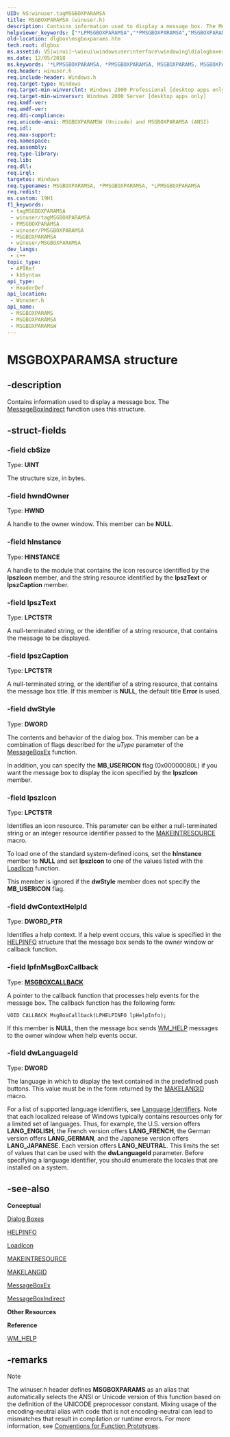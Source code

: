 ```yaml
---
UID: NS:winuser.tagMSGBOXPARAMSA
title: MSGBOXPARAMSA (winuser.h)
description: Contains information used to display a message box. The MessageBoxIndirect function uses this structure. (ANSI)
helpviewer_keywords: ["*LPMSGBOXPARAMSA","*PMSGBOXPARAMSA","MSGBOXPARAMS","MSGBOXPARAMS structure [Dialog Boxes]","MSGBOXPARAMSA","MSGBOXPARAMSW","PMSGBOXPARAMS","PMSGBOXPARAMS structure pointer [Dialog Boxes]","_win32_MSGBOXPARAMS_str","_win32_msgboxparams_str_cpp","dlgbox.msgboxparams","winui._win32_msgboxparams_str","winuser/MSGBOXPARAMS","winuser/MSGBOXPARAMSA","winuser/MSGBOXPARAMSW","winuser/PMSGBOXPARAMS"]
old-location: dlgbox\msgboxparams.htm
tech.root: dlgbox
ms.assetid: VS|winui|~\winui\windowsuserinterface\windowing\dialogboxes\dialogboxreference\dialogboxstructures\msgboxparams.htm
ms.date: 12/05/2018
ms.keywords: '*LPMSGBOXPARAMSA, *PMSGBOXPARAMSA, MSGBOXPARAMS, MSGBOXPARAMS structure [Dialog Boxes], MSGBOXPARAMSA, MSGBOXPARAMSW, PMSGBOXPARAMS, PMSGBOXPARAMS structure pointer [Dialog Boxes], _win32_MSGBOXPARAMS_str, _win32_msgboxparams_str_cpp, dlgbox.msgboxparams, winui._win32_msgboxparams_str, winuser/MSGBOXPARAMS, winuser/MSGBOXPARAMSA, winuser/MSGBOXPARAMSW, winuser/PMSGBOXPARAMS'
req.header: winuser.h
req.include-header: Windows.h
req.target-type: Windows
req.target-min-winverclnt: Windows 2000 Professional [desktop apps only]
req.target-min-winversvr: Windows 2000 Server [desktop apps only]
req.kmdf-ver: 
req.umdf-ver: 
req.ddi-compliance: 
req.unicode-ansi: MSGBOXPARAMSW (Unicode) and MSGBOXPARAMSA (ANSI)
req.idl: 
req.max-support: 
req.namespace: 
req.assembly: 
req.type-library: 
req.lib: 
req.dll: 
req.irql: 
targetos: Windows
req.typenames: MSGBOXPARAMSA, *PMSGBOXPARAMSA, *LPMSGBOXPARAMSA
req.redist: 
ms.custom: 19H1
f1_keywords:
 - tagMSGBOXPARAMSA
 - winuser/tagMSGBOXPARAMSA
 - PMSGBOXPARAMSA
 - winuser/PMSGBOXPARAMSA
 - MSGBOXPARAMSA
 - winuser/MSGBOXPARAMSA
dev_langs:
 - c++
topic_type:
 - APIRef
 - kbSyntax
api_type:
 - HeaderDef
api_location:
 - Winuser.h
api_name:
 - MSGBOXPARAMS
 - MSGBOXPARAMSA
 - MSGBOXPARAMSW
---
```


# MSGBOXPARAMSA structure


## -description

Contains information used to display a message box. The <a href="/windows/win32/api/winuser/nf-winuser-messageboxindirecta">MessageBoxIndirect</a> function uses this structure.

## -struct-fields

### -field cbSize

Type: <b>UINT</b>

The structure size, in bytes.

### -field hwndOwner

Type: <b>HWND</b>

A handle to the owner window. This member can be <b>NULL</b>.

### -field hInstance

Type: <b>HINSTANCE</b>

A handle to the module that contains the icon resource identified by the 
					<b>lpszIcon</b> member, and the string resource identified by the 
					<b>lpszText</b> or 
					<b>lpszCaption</b> member.

### -field lpszText

Type: <b>LPCTSTR</b>

A null-terminated string, or the identifier of a string resource, that contains the message to be displayed.

### -field lpszCaption

Type: <b>LPCTSTR</b>

A null-terminated string, or the identifier of a string resource, that contains the message box title. If this member is <b>NULL</b>, the default title 
					<b>Error</b> is used.

### -field dwStyle

Type: <b>DWORD</b>

The contents and behavior of the dialog box. This member can be a combination of flags described for the 
					<i>uType</i> parameter of the <a href="/windows/win32/api/winuser/nf-winuser-messageboxexa">MessageBoxEx</a> function. 

In addition, you can specify the <b>MB_USERICON</b> flag (0x00000080L) if you want the message box to display the icon specified by the 
					<b>lpszIcon</b> member.

### -field lpszIcon

Type: <b>LPCTSTR</b>

Identifies an icon resource. This parameter can be either a null-terminated string or an integer resource identifier passed to the <a href="/windows/win32/api/winuser/nf-winuser-makeintresourcea">MAKEINTRESOURCE</a> macro. 

To load one of the standard system-defined icons, set the 
						<b>hInstance</b> member to <b>NULL</b> and set 
						<b>lpszIcon</b> to one of the values listed with the <a href="/windows/win32/api/winuser/nf-winuser-loadicona">LoadIcon</a> function. 

This member is ignored if the 
						<b>dwStyle</b> member does not specify the <b>MB_USERICON</b> flag.

### -field dwContextHelpId

Type: <b>DWORD_PTR</b>

Identifies a help context. If a help event occurs, this value is specified in the <a href="/windows/win32/api/winuser/ns-winuser-helpinfo">HELPINFO</a> structure that the message box sends to the owner window or callback function.

### -field lpfnMsgBoxCallback

Type: **[MSGBOXCALLBACK](/windows/win32/api/winuser/nc-winuser-msgboxcallback)**

A pointer to the callback function that processes help events for the message box. The callback function has the following form:

<code>VOID CALLBACK MsgBoxCallback(LPHELPINFO lpHelpInfo);</code>

If this member is <b>NULL</b>, then the message box sends <a href="/windows/win32/shell/wm-help">WM_HELP</a> messages to the owner window when help events occur.

### -field dwLanguageId

Type: <b>DWORD</b>

The language in which to display the text contained in the predefined push buttons. This value must be in the form returned by the 
					<a href="/windows/win32/api/winnt/nf-winnt-makelangid">MAKELANGID</a> macro. 

For a list of supported language identifiers, see <a href="/windows/win32/Intl/language-identifiers">Language Identifiers</a>. Note that each localized release of Windows typically contains resources only for a limited set of languages. Thus, for example, the U.S. version offers <b>LANG_ENGLISH</b>, the French version offers <b>LANG_FRENCH</b>, the German version offers <b>LANG_GERMAN</b>, and the Japanese version offers <b>LANG_JAPANESE</b>. Each version offers <b>LANG_NEUTRAL</b>. This limits the set of values that can be used with the 
					<b>dwLanguageId</b> parameter. Before specifying a language identifier, you should enumerate the locales that are installed on a system.

## -see-also

<b>Conceptual</b>



<a href="/windows/win32/dlgbox/dialog-boxes">Dialog Boxes</a>



<a href="/windows/win32/api/winuser/ns-winuser-helpinfo">HELPINFO</a>



<a href="/windows/win32/api/winuser/nf-winuser-loadicona">LoadIcon</a>



<a href="/windows/win32/api/winuser/nf-winuser-makeintresourcea">MAKEINTRESOURCE</a>



<a href="/windows/win32/api/winnt/nf-winnt-makelangid">MAKELANGID</a>



<a href="/windows/win32/api/winuser/nf-winuser-messageboxexa">MessageBoxEx</a>



<a href="/windows/win32/api/winuser/nf-winuser-messageboxindirecta">MessageBoxIndirect</a>



<b>Other Resources</b>



<b>Reference</b>



<a href="/windows/win32/shell/wm-help">WM_HELP</a>

## -remarks

> [!NOTE]
> The winuser.h header defines **MSGBOXPARAMS** as an alias that automatically selects the ANSI or Unicode version of this function based on the definition of the UNICODE preprocessor constant. Mixing usage of the encoding-neutral alias with code that is not encoding-neutral can lead to mismatches that result in compilation or runtime errors. For more information, see [Conventions for Function Prototypes](/windows/win32/intl/conventions-for-function-prototypes).
